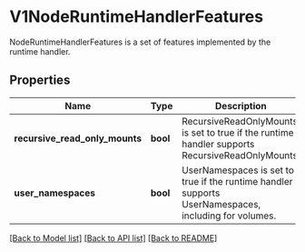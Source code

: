 # V1NodeRuntimeHandlerFeatures

NodeRuntimeHandlerFeatures is a set of features implemented by the runtime handler.

## Properties
Name | Type | Description | Notes
------------ | ------------- | ------------- | -------------
**recursive_read_only_mounts** | **bool** | RecursiveReadOnlyMounts is set to true if the runtime handler supports RecursiveReadOnlyMounts. | [optional] 
**user_namespaces** | **bool** | UserNamespaces is set to true if the runtime handler supports UserNamespaces, including for volumes. | [optional] 

[[Back to Model list]](../README.md#documentation-for-models) [[Back to API list]](../README.md#documentation-for-api-endpoints) [[Back to README]](../README.md)


